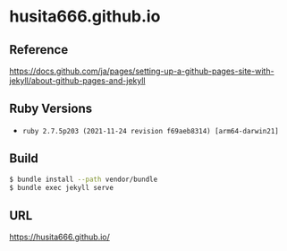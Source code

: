 # husita666.github.io
## Reference
https://docs.github.com/ja/pages/setting-up-a-github-pages-site-with-jekyll/about-github-pages-and-jekyll

## Ruby Versions
- `ruby 2.7.5p203 (2021-11-24 revision f69aeb8314) [arm64-darwin21]`

## Build

```sh
$ bundle install --path vendor/bundle
$ bundle exec jekyll serve
```

## URL

https://husita666.github.io/
